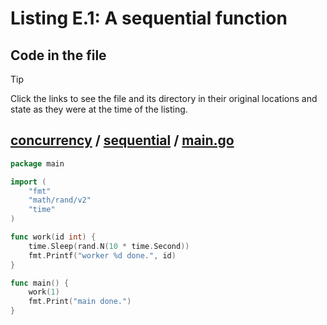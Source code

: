 # Listing E.1: A sequential function

## Code in the file

> [!TIP]
> Click the links to see the file and its directory in their original locations and state as they were at the time of the listing.

## [concurrency](https://github.com/inancgumus/gobyexample/blob/8b401da2f86e0b71a2edcad5a7a77607d351bbd9/concurrency) / [sequential](https://github.com/inancgumus/gobyexample/blob/8b401da2f86e0b71a2edcad5a7a77607d351bbd9/concurrency/sequential) / [main.go](https://github.com/inancgumus/gobyexample/blob/8b401da2f86e0b71a2edcad5a7a77607d351bbd9/concurrency/sequential/main.go)

```go
package main

import (
	"fmt"
	"math/rand/v2"
	"time"
)

func work(id int) {
	time.Sleep(rand.N(10 * time.Second))
	fmt.Printf("worker %d done.", id)
}

func main() {
	work(1)
	fmt.Print("main done.")
}
```

